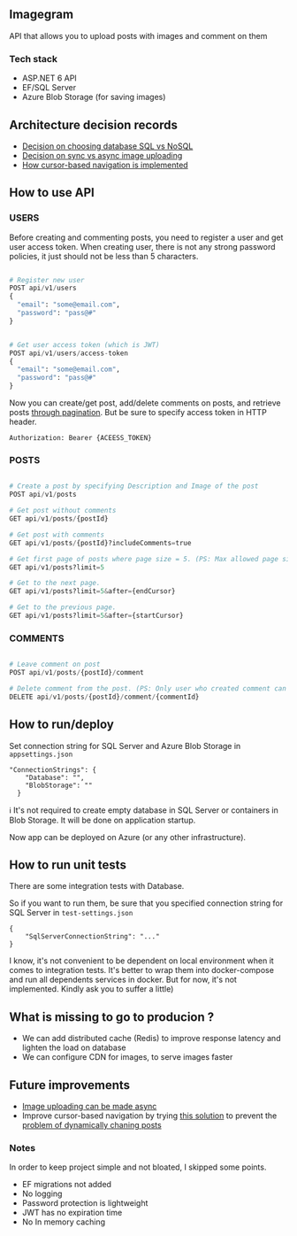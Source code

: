 ## Imagegram

API that allows you to upload posts with images and comment on them

### Tech stack
- ASP.NET 6 API  
- EF/SQL Server 
- Azure Blob Storage (for saving images)

## Architecture decision records
- [Decision on choosing database SQL vs NoSQL](https://github.com/shamil-sadigov/Imagegram/blob/master/docs/Decision%20on%20Database.SQL%20vs%20NoSQL.md)
- [Decision on sync vs async image uploading](https://github.com/shamil-sadigov/Imagegram/blob/master/docs/Decision%20on%20sync%20vs%20async%20image%20uploading.md)
- [How cursor-based navigation is implemented](https://github.com/shamil-sadigov/Imagegram/blob/master/docs/Decision%20on%20cursor-based-navigation.md)


## How to use API

### USERS

Before creating and commenting posts, you need to register a user and get user access token. 
When creating user, there is not any strong password policies, it just should not be less than 5 characters.

```py

# Register new user
POST api/v1/users
{
  "email": "some@email.com",
  "password": "pass@#"
}


# Get user access token (which is JWT)
POST api/v1/users/access-token
{
  "email": "some@email.com",
  "password": "pass@#"
}

```

Now you can create/get post, add/delete comments on posts, and retrieve posts [through pagination](https://github.com/shamil-sadigov/Imagegram/blob/master/docs/Decision%20on%20cursor-based-navigation.md#how-it-works). 
But be sure to specify access token in HTTP header.

`Authorization: Bearer {ACEESS_TOKEN}`


### POSTS

```py

# Create a post by specifying Description and Image of the post
POST api/v1/posts  

# Get post without comments
GET api/v1/posts/{postId} 

# Get post with comments
GET api/v1/posts/{postId}?includeComments=true

# Get first page of posts where page size = 5. (PS: Max allowed page size is 50)
GET api/v1/posts?limit=5 

# Get to the next page.
GET api/v1/posts?limit=5&after={endCursor}

# Get to the previous page.
GET api/v1/posts?limit=5&after={startCursor}

```

### COMMENTS

```py

# Leave comment on post
POST api/v1/posts/{postId}/comment

# Delete comment from the post. (PS: Only user who created comment can delete it)
DELETE api/v1/posts/{postId}/comment/{commentId}

```

## How to run/deploy

Set connection string for SQL Server and Azure Blob Storage in `appsettings.json`


```
"ConnectionStrings": {
    "Database": "",
    "BlobStorage": ""
  }
```

ℹ️ It's not required to create empty database in SQL Server or containers in Blob Storage. It will be done on application startup. 

Now app can be deployed on Azure (or any other infrastructure).

## How to run unit tests

There are some integration tests with Database.

So if you want to run them, be sure that you specified connection string for SQL Server in `test-settings.json`

```
{
    "SqlServerConnectionString": "..."
}
```

I know, it's not convenient to be dependent on local environment when it comes to integration tests. 
It's better to wrap them into docker-compose and run all dependents services in docker. 
But for now, it's not implemented. Kindly ask you to suffer a little)

## What is missing to go to producion ?
- We can add distributed cache (Redis) to improve response latency and lighten the load on database
- We can configure CDN for images, to serve images faster

## Future improvements
- [Image uploading can be made async](https://github.com/shamil-sadigov/Imagegram/blob/master/docs/Decision%20on%20sync%20vs%20async%20image%20uploading.md#asynchronous-approach-with-websockets)
- Improve cursor-based navigation by trying [this solution](https://phauer.com/2017/web-api-pagination-continuation-token/) to prevent the [problem of dynamically chaning posts](https://github.com/shamil-sadigov/Imagegram/blob/master/docs/Decision%20on%20cursor-based-navigation.md#problem)


### Notes

In order to keep project simple and not bloated, I skipped some points.

- EF migrations not added
- No logging
- Password protection is lightweight
- JWT has no expiration time
- No In memory caching

